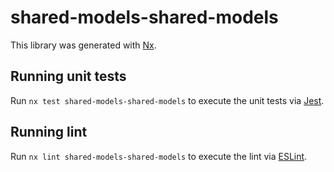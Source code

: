 # shared-models-shared-models

This library was generated with [Nx](https://nx.dev).

## Running unit tests

Run `nx test shared-models-shared-models` to execute the unit tests via [Jest](https://jestjs.io).

## Running lint

Run `nx lint shared-models-shared-models` to execute the lint via [ESLint](https://eslint.org/).
